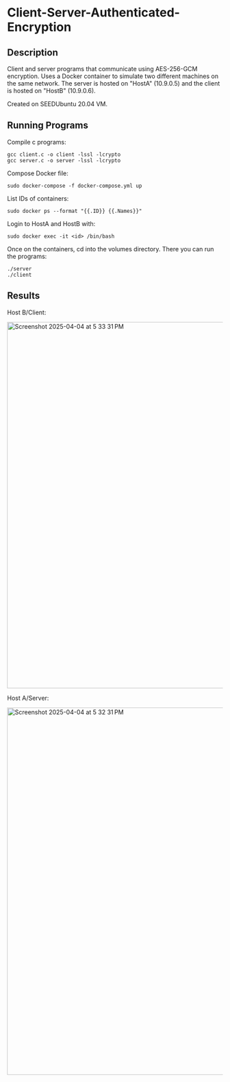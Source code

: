 # Client-Server-Authenticated-Encryption

## Description

Client and server programs that communicate using AES-256-GCM encryption. Uses a Docker container to simulate two different machines on the same network. The server is hosted on "HostA" (10.9.0.5) and the client is hosted on "HostB" (10.9.0.6). 

Created on SEEDUbuntu 20.04 VM.

## Running Programs

Compile c programs:

    gcc client.c -o client -lssl -lcrypto
    gcc server.c -o server -lssl -lcrypto

Compose Docker file: 

    sudo docker-compose -f docker-compose.yml up

List IDs of containers: 

    sudo docker ps --format "{{.ID}} {{.Names}}"

Login to HostA and HostB with:

    sudo docker exec -it <id> /bin/bash

Once on the containers, cd into the volumes directory. There you can run the programs:

    ./server
    ./client

## Results

Host B/Client:

<img width="856" alt="Screenshot 2025-04-04 at 5 33 31 PM" src="https://github.com/user-attachments/assets/edeee2e9-fb49-4220-b4b6-ac6416ed3f66" />

Host A/Server:

<img width="858" alt="Screenshot 2025-04-04 at 5 32 31 PM" src="https://github.com/user-attachments/assets/ebab3b96-58d0-4fce-b41f-986073e1c37a" />
